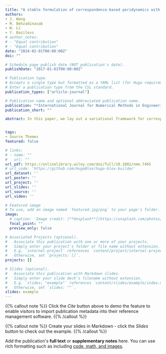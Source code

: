 ```yaml
---
title: "A stable formulation of correspondence‐based peridynamics with a computational structure of a method using nodal integration"
authors:
- J. Wang
- M. Behzadinasab
- W. Li
- Y. Bazilevs
# author_notes:
# - "Equal contribution"
# - "Equal contribution"
date: "2024-02-01T00:00:00Z"
doi: ""

# Schedule page publish date (NOT publication's date).
publishDate: "2017-01-01T00:00:00Z"

# Publication type.
# Accepts a single type but formatted as a YAML list (for Hugo requirements).
# Enter a publication type from the CSL standard.
publication_types: ["article-journal"]

# Publication name and optional abbreviated publication name.
publication: "*International Journal for Numerical Methods in Engineering*, 125(11), e7465"
publication_short: ""

abstract: In this paper, we lay out a variational framework for correspondence‐based peridynamic (PD) formulations of solid mechanics. Using the framework, we address the numerical instabilities of the original version of correspondence‐based PD by developing a natural stabilization technique that avoids costly bond‐associated approaches and retains the structure of a method with nodal integration. Accuracy, robustness, and efficiency of the proposed naturally stabilized correspondence‐based PD are demonstrated on several computational test cases ranging from linear elastostatics to large deformation elasto‐plasticity. The computational methodology developed is particularly effective for handling materials undergoing nearly‐incompressible deformations.


tags:
- Source Themes
featured: false

# links:
# - name: ""
#   url: ""
url_pdf: https://onlinelibrary.wiley.com/doi/full/10.1002/nme.7465
# url_code: 'https://github.com/HugoBlox/hugo-blox-builder'
url_dataset: ''
url_poster: ''
url_project: ''
url_slides: ''
url_source: ''
url_video: ''

# Featured image
# To use, add an image named `featured.jpg/png` to your page's folder. 
image:
  # caption: 'Image credit: [**Unsplash**](https://unsplash.com/photos/jdD8gXaTZsc)'
  focal_point: ""
  preview_only: false

# Associated Projects (optional).
#   Associate this publication with one or more of your projects.
#   Simply enter your project's folder or file name without extension.
#   E.g. `internal-project` references `content/project/internal-project/index.md`.
#   Otherwise, set `projects: []`.
projects: []

# Slides (optional).
#   Associate this publication with Markdown slides.
#   Simply enter your slide deck's filename without extension.
#   E.g. `slides: "example"` references `content/slides/example/index.md`.
#   Otherwise, set `slides: ""`.
slides: example
---
```


{{% callout note %}}
Click the *Cite* button above to demo the feature to enable visitors to import publication metadata into their reference management software.
{{% /callout %}}

{{% callout note %}}
Create your slides in Markdown - click the *Slides* button to check out the example.
{{% /callout %}}

Add the publication's **full text** or **supplementary notes** here. You can use rich formatting such as including [code, math, and images](https://docs.hugoblox.com/content/writing-markdown-latex/).
